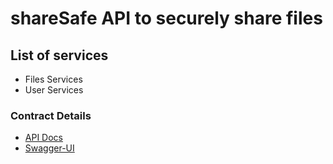 # shareSafe API to securely share files

## List of services 
* Files Services
* User Services

### Contract Details

* [API Docs](http://localhost:8080/v3/api-docs)
* [Swagger-UI](http://localhost:8080/swagger-ui/index.html?url=/v3/api-docs&validatorUrl=) 